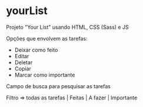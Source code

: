 # yourList
Projeto "Your List" usando HTML, CSS (Sass) e JS

Opções que envolvem as tarefas:
- Deixar como feito
- Editar
- Deletar
- Copiar
- Marcar como importante

Campo de busca para pesquisar as tarefas

Filtro => todas as tarefas | Feitas | A fazer | Importante
